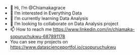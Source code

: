- 👋 Hi, I’m @Chiamakagrace
- 👀 I’m interested in  Everything Data 
- 🌱 I’m currently learning Data Analysis
- 💞️ I’m looking to collaborate on Data Analysis project
- 📫 How to reach me https://www.linkedin.com/in/chiamaka-sopuruchukwu-687891178
-  You can see my projects on https://www.datascienceportfol.io/csopuruchukwu

<!---
Chiamakagrace/Chiamakagrace is a ✨ special ✨ repository because its `README.md` (this file) appears on your GitHub profile.
You can click the Preview link to take a look at your changes.
--->
